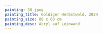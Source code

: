 ```yaml
---
painting: 38.jpeg
painting_title: Goldiger Herbstwald, 2024
painting_size: 80 x 60 cm
painting_desc: Acryl auf Leinwand
---
```


